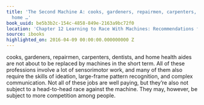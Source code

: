 ```yaml
---
title: 'The Second Machine A: cooks, gardeners, repairmen, carpenters, dentists, and
  home …'
book_uuid: be5b3b2c-154c-4858-849e-2163a9bc72f0
location: 'Chapter 12 Learning to Race With Machines: Recommendations for Individuals'
source: ibooks
highlighted_on: 2016-04-09 00:00:00.000000000 Z
---
```


cooks, gardeners, repairmen, carpenters, dentists, and home health aides are not about to be replaced by machines in the short term. All of these professions involve a lot of sensorimotor work, and many of them also require the skills of ideation, large-frame pattern recognition, and complex communication. Not all of these jobs are well paying, but they’re also not subject to a head-to-head race against the machine.
They may, however, be subject to more competition among people.